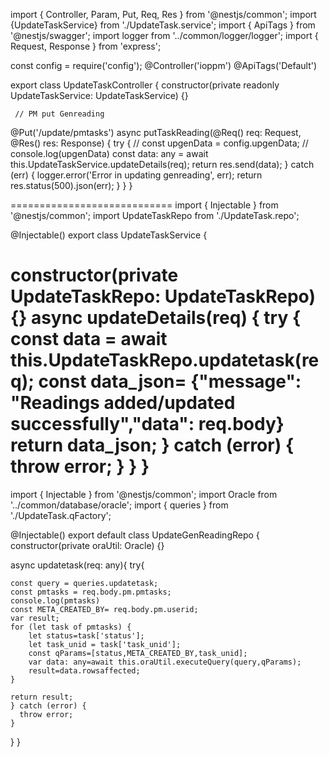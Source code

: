 import { Controller, Param, Put, Req, Res } from '@nestjs/common';
import {UpdateTaskService} from './UpdateTask.service';
import { ApiTags } from '@nestjs/swagger';
import logger from '../common/logger/logger';
import { Request, Response } from 'express';




const config = require('config');
@Controller('ioppm')
@ApiTags('Default')

export class UpdateTaskController {
    constructor(private readonly UpdateTaskService: UpdateTaskService) {}

     // PM put Genreading
  @Put('/update/pmtasks')
  async putTaskReading(@Req() req: Request, @Res() res: Response) {
    try {
        // const upgenData = config.upgenData;
        // console.log(upgenData)
        const data: any = await this.UpdateTaskService.updateDetails(req);
      return res.send(data);
    } catch (err) {
      logger.error('Error in updating genreading', err);
      return res.status(500).json(err);
    }
  }
}

============================
import { Injectable } from '@nestjs/common';
import  UpdateTaskRepo from  './UpdateTask.repo';


@Injectable()
export class UpdateTaskService {

  constructor(private UpdateTaskRepo: UpdateTaskRepo) {}
  async updateDetails(req) {
      try {
        const data = await this.UpdateTaskRepo.updatetask(req);
        const data_json= {"message": "Readings added/updated successfully","data": req.body}
        return data_json;
      } catch (error) {
        throw error;
      }
}
    }
========================
import { Injectable } from '@nestjs/common';
import  Oracle  from '../common/database/oracle';
import { queries } from './UpdateTask.qFactory';

@Injectable()
export default class UpdateGenReadingRepo {
  constructor(private oraUtil: Oracle) {}

  async updatetask(req: any){
    try{
       
    const query = queries.updatetask;
    const pmtasks = req.body.pm.pmtasks;
    console.log(pmtasks)
    const META_CREATED_BY= req.body.pm.userid;
    var result;
    for (let task of pmtasks) {
        let status=task['status'];
        let task_unid = task['task_unid'];
        const qParams=[status,META_CREATED_BY,task_unid];
        var data: any=await this.oraUtil.executeQuery(query,qParams);
        result=data.rowsaffected;
    }
    
    return result;
    } catch (error) {
      throw error;
    }
}
}
